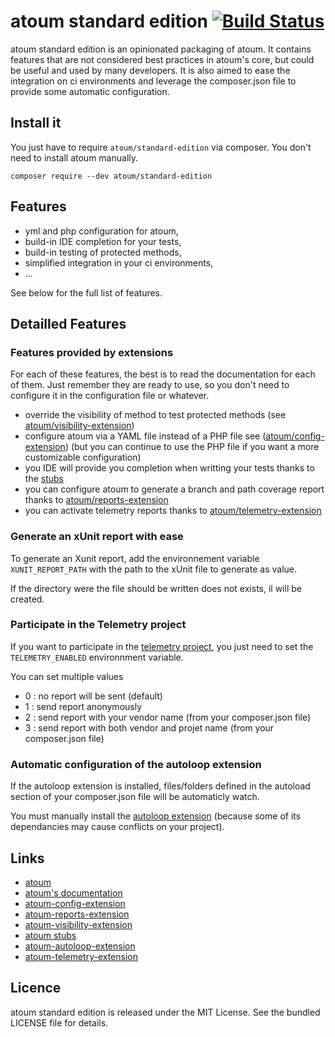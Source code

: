 # atoum standard edition [![Build Status](https://travis-ci.org/atoum/standard-edition.svg?branch=master)](https://travis-ci.org/atoum/standard-edition)

atoum standard edition is an opinionated packaging of atoum. It contains features that are not considered best practices in atoum's core, but could be useful and used by many developers. It is also aimed to ease the integration on ci environments and leverage the composer.json file to provide some automatic configuration.


## Install it

You just have to require `atoum/standard-edition` via composer. You don't need to install atoum manually.

```
composer require --dev atoum/standard-edition
```

## Features

* yml and php configuration for atoum,
* build-in IDE completion for your tests,
* build-in testing of protected methods,
* simplified integration in your ci environments,
* ...

See below for the full list of features.

## Detailled Features

### Features provided by extensions

For each of these features, the best is to read the documentation for each of them. Just remember they are ready to use, so you don't need to configure it in the configuration file or whatever.


* override the visibility of method to test protected methods (see [atoum/visibility-extension](https://github.com/atoum/visibility-extension))
* configure atoum via a YAML file instead of a PHP file see ([atoum/config-extension](https://github.com/jubianchi/atoum-config-extension)) (but you can continue to use the PHP file if you want a more customizable configuration)
* you IDE will provide you completion when writting your tests thanks to the [stubs](https://github.com/atoum/stubs)
* you can configure atoum to generate a branch and path coverage report thanks to [atoum/reports-extension](https://github.com/atoum/reports-extension)
* you can activate telemetry reports thanks to [atoum/telemetry-extension](https://github.com/atoum/telemetry-extension)

### Generate an xUnit report with ease

To generate an Xunit report, add the environnement variable `XUNIT_REPORT_PATH` with the path to the xUnit file to generate as value.

If the directory were the file should be written does not exists,
il will be created.

### Participate in the Telemetry project

If you want to participate in the [telemetry project](http://atoum.org/news/2016/05/17/here-comes-the-telemetry.html), you just need to set the `TELEMETRY_ENABLED` environnment variable.

You can set multiple values
* 0 : no report will be sent (default)
* 1 : send report anonymously
* 2 : send report with your vendor name (from your composer.json file)
* 3 : send report with both vendor and projet name (from your composer.json file)

### Automatic configuration of the autoloop extension

If the autoloop extension is installed, files/folders defined in the autoload section of your composer.json file will be automaticly watch.

You must manually install the [autoloop extension](https://github.com/atoum/autoloop-extension) (because some of its dependancies may cause conflicts on your project).


## Links

* [atoum](http://atoum.org)
* [atoum's documentation](http://docs.atoum.org)
* [atoum-config-extension](https://github,.com/jubianchi/atoum-config-extension)
* [atoum-reports-extension](https://github.com/atoum/reports-extension)
* [atoum-visibility-extension](https://github.com/atoum/visibility-extension)
* [atoum stubs](https://github.com/atoum/stubs)
* [atoum-autoloop-extension](https://github.com/atoum/autoloop-extension)
* [atoum-telemetry-extension](https://github.com/atoum/telemetry-extension)

## Licence

atoum standard edition is released under the MIT License. See the bundled LICENSE file for details.
